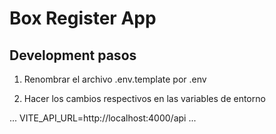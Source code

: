 # Box Register App

## Development pasos
1. Renombrar el archivo .env.template por .env

2. Hacer los cambios respectivos en las variables de entorno

... 
VITE_API_URL=http://localhost:4000/api
...